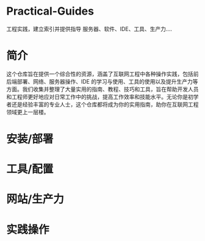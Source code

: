 # Practical-Guides
工程实践，建立索引并提供指导
服务器、软件、IDE、工具、生产力....

# 简介
这个仓库旨在提供一个综合性的资源，涵盖了互联网工程中各种操作实践，包括前后端部署、网络、服务器操作、IDE 的学习与使用、工具的使用以及提升生产力等方面。我们收集并整理了大量实用的指南、教程、技巧和工具，旨在帮助开发人员和工程师更好地应对日常工作中的挑战，提高工作效率和技能水平。无论你是初学者还是经验丰富的专业人士，这个仓库都将成为你的实用指南，助你在互联网工程领域更上一层楼。

# 安装/部署


# 工具/配置


# 网站/生产力


# 实践操作
